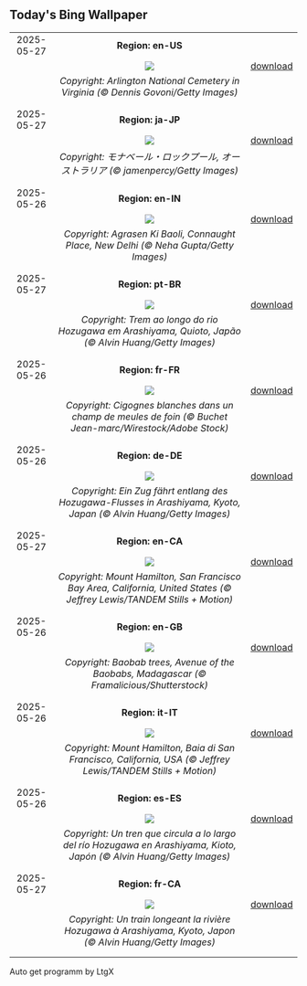 ## Today's Bing Wallpaper
|      |      |      |
| :----: | :----: | :----: |
|2025-05-27|**Region: en-US**||
||![](https://www.bing.com/th?id=OHR.ArlingtonSunrise_EN-US4503302075_UHD.jpg&pid=hp&w=1152&h=648&rs=1&c=4)| [download](https://www.bing.com/th?id=OHR.ArlingtonSunrise_EN-US4503302075_UHD.jpg)|
||*Copyright: Arlington National Cemetery in Virginia (© Dennis Govoni/Getty Images)*
||
|||
|2025-05-27|**Region: ja-JP**||
||![](https://www.bing.com/th?id=OHR.MonaValePool_JA-JP0665807696_UHD.jpg&pid=hp&w=1152&h=648&rs=1&c=4)| [download](https://www.bing.com/th?id=OHR.MonaValePool_JA-JP0665807696_UHD.jpg)|
||*Copyright: モナベール・ロックプール, オーストラリア (© jamenpercy/Getty Images)*
||
|||
|2025-05-26|**Region: en-IN**||
||![](https://www.bing.com/th?id=OHR.AgrasenKiBaoli_EN-IN6234444944_UHD.jpg&pid=hp&w=1152&h=648&rs=1&c=4)| [download](https://www.bing.com/th?id=OHR.AgrasenKiBaoli_EN-IN6234444944_UHD.jpg)|
||*Copyright: Agrasen Ki Baoli, Connaught Place, New Delhi (© Neha Gupta/Getty Images)*
||
|||
|2025-05-27|**Region: pt-BR**||
||![](https://www.bing.com/th?id=OHR.Arashiyama2025_PT-BR6176827383_UHD.jpg&pid=hp&w=1152&h=648&rs=1&c=4)| [download](https://www.bing.com/th?id=OHR.Arashiyama2025_PT-BR6176827383_UHD.jpg)|
||*Copyright: Trem ao longo do rio Hozugawa em Arashiyama, Quioto, Japão (© Alvin Huang/Getty Images)*
||
|||
|2025-05-26|**Region: fr-FR**||
||![](https://www.bing.com/th?id=OHR.StorksMeadow_FR-FR7891953780_UHD.jpg&pid=hp&w=1152&h=648&rs=1&c=4)| [download](https://www.bing.com/th?id=OHR.StorksMeadow_FR-FR7891953780_UHD.jpg)|
||*Copyright: Cigognes blanches dans un champ de meules de foin (© Buchet Jean-marc/Wirestock/Adobe Stock)*
||
|||
|2025-05-26|**Region: de-DE**||
||![](https://www.bing.com/th?id=OHR.Arashiyama2025_DE-DE6569977297_UHD.jpg&pid=hp&w=1152&h=648&rs=1&c=4)| [download](https://www.bing.com/th?id=OHR.Arashiyama2025_DE-DE6569977297_UHD.jpg)|
||*Copyright: Ein Zug fährt entlang des Hozugawa-Flusses in Arashiyama, Kyoto, Japan (© Alvin Huang/Getty Images)*
||
|||
|2025-05-27|**Region: en-CA**||
||![](https://www.bing.com/th?id=OHR.MountHamilton_EN-CA6570980527_UHD.jpg&pid=hp&w=1152&h=648&rs=1&c=4)| [download](https://www.bing.com/th?id=OHR.MountHamilton_EN-CA6570980527_UHD.jpg)|
||*Copyright: Mount Hamilton, San Francisco Bay Area, California, United States (© Jeffrey Lewis/TANDEM Stills + Motion)*
||
|||
|2025-05-26|**Region: en-GB**||
||![](https://www.bing.com/th?id=OHR.BaobabAvenue_EN-GB3065370914_UHD.jpg&pid=hp&w=1152&h=648&rs=1&c=4)| [download](https://www.bing.com/th?id=OHR.BaobabAvenue_EN-GB3065370914_UHD.jpg)|
||*Copyright: Baobab trees, Avenue of the Baobabs, Madagascar (© Framalicious/Shutterstock)*
||
|||
|2025-05-26|**Region: it-IT**||
||![](https://www.bing.com/th?id=OHR.MountHamilton_IT-IT9272623470_UHD.jpg&pid=hp&w=1152&h=648&rs=1&c=4)| [download](https://www.bing.com/th?id=OHR.MountHamilton_IT-IT9272623470_UHD.jpg)|
||*Copyright: Mount Hamilton, Baia di San Francisco, California, USA (© Jeffrey Lewis/TANDEM Stills + Motion)*
||
|||
|2025-05-26|**Region: es-ES**||
||![](https://www.bing.com/th?id=OHR.Arashiyama2025_ES-ES7691145729_UHD.jpg&pid=hp&w=1152&h=648&rs=1&c=4)| [download](https://www.bing.com/th?id=OHR.Arashiyama2025_ES-ES7691145729_UHD.jpg)|
||*Copyright: Un tren que circula a lo largo del río Hozugawa en Arashiyama, Kioto, Japón (© Alvin Huang/Getty Images)*
||
|||
|2025-05-27|**Region: fr-CA**||
||![](https://www.bing.com/th?id=OHR.Arashiyama2025_FR-CA3817610011_UHD.jpg&pid=hp&w=1152&h=648&rs=1&c=4)| [download](https://www.bing.com/th?id=OHR.Arashiyama2025_FR-CA3817610011_UHD.jpg)|
||*Copyright: Un train longeant la rivière Hozugawa à Arashiyama, Kyoto, Japon (© Alvin Huang/Getty Images)*
||
|||

Auto get programm by LtgX
